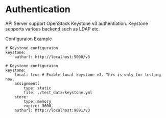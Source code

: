 # Authentication

API Server support OpenStack Keystone v3 authentiation.
Keystone supports various backend such as LDAP etc.

Configuraion Example

```
# Keystone configuraion
keystone:
    authurl: http://localhost:5000/v3
```

```
# Keystone configuraion
keystone:
    local: true # Enable local keystone v3. This is only for testing now.
    assignment:
        type: static
        file: ./test_data/keystone.yml
    store:
        type: memory
        expire: 3600
    authurl: http://localhost:9091/v3
```